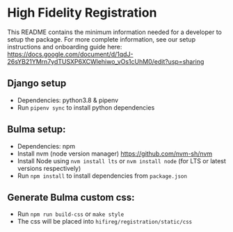 # High Fidelity Registration
This README contains the minimum information needed for a developer to setup the package.
For more complete information, see our setup instructions and onboarding guide here:
https://docs.google.com/document/d/1qdJ-26sYB21YMrn7ydTUSXP6XCWlehiwo_vOs1cUhM0/edit?usp=sharing

## Django setup
- Dependencies: python3.8 & pipenv
- Run `pipenv sync` to install python dependencies

## Bulma setup:
- Dependencies: npm
- Install nvm (node version manager)  https://github.com/nvm-sh/nvm
- Install Node using `nvm install lts` or `nvm install node` (for LTS or latest versions respectively)
- Run `npm install` to install dependencies from `package.json`

## Generate Bulma custom css:
- Run `npm run build-css` or `make style`
- The css will be placed into `hifireg/registration/static/css`